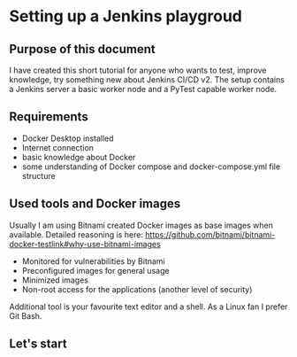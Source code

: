 ﻿# Setting up a Jenkins playgroud## Purpose of this documentI have created this short tutorial for anyone who wants to test, improve knowledge, try something new about Jenkins CI/CD v2. The setup contains a Jenkins server a basic worker node and a PyTest capable worker node.## Requirements- Docker Desktop installed- Internet connection- basic knowledge about Docker- some understanding of Docker compose and docker-compose.yml file structure## Used tools and Docker imagesUsually I am using Bitnami created Docker images as base images when available. Detailed reasoning is here: https://github.com/bitnami/bitnami-docker-testlink#why-use-bitnami-images- Monitored for vulnerabilities by Bitnami- Preconfigured images for general usage- Minimized images- Non-root access for the applications (another level of security)Additional tool is your favourite text editor and a shell. As a Linux fan I prefer Git Bash.## Let's start
